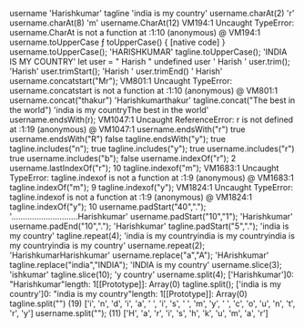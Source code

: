 username
'Harishkumar'
tagline
'india is my country'
username.charAt(2)
'r'
username.charAt(8)
'm'
username.CharAt(12)
VM194:1 Uncaught TypeError: username.CharAt is not a function
    at <anonymous>:1:10
(anonymous) @ VM194:1
username.toUpperCase
ƒ toUpperCase() { [native code] }
username.toUpperCase();
'HARISHKUMAR'
tagline.toUpperCase();
'INDIA IS MY COUNTRY'
let user = "      Harish    "
undefined
user
'      Harish    '
user.trim();
'Harish'
user.trimStart();
'Harish    '
user.trimEnd()
'      Harish'
username.concatstart("Mr");
VM801:1 Uncaught TypeError: username.concatstart is not a function
    at <anonymous>:1:10
(anonymous) @ VM801:1
username.concat("thakur")
'Harishkumarthakur'
tagline.concat("The best in the world")
'india is my countryThe best in the world'
username.endsWith(r);
VM1047:1 Uncaught ReferenceError: r is not defined
    at <anonymous>:1:19
(anonymous) @ VM1047:1
username.endsWith("r")
true
username.endsWith("R")
false
tagline.endsWith("y");
true
tagline.includes("n");
true
tagline.includes("y");
true
username.includes("r")
true
username.includes("b");
false
username.indexOf("r");
2
username.lastIndexOf("r");
10
tagline.indexof("m");
VM1683:1 Uncaught TypeError: tagline.indexof is not a function
    at <anonymous>:1:9
(anonymous) @ VM1683:1
tagline.indexOf("m");
9
tagline.indexof("y");
VM1824:1 Uncaught TypeError: tagline.indexof is not a function
    at <anonymous>:1:9
(anonymous) @ VM1824:1
tagline.indexOf("y");
10
username.padStart("40",".");
'.............................Harishkumar'
username.padStart("10","1");
'Harishkumar'
username.padEnd("10",".");
'Harishkumar'
tagline.padStart("5",".");
'india is my country'
tagline.repeat(4);
'india is my countryindia is my countryindia is my countryindia is my country'
username.repeat(2);
'HarishkumarHarishkumar'
username.replace("a","A");
'HArishkumar'
tagline.replace("india","INDIA");
'INDIA is my country'
username.slice(3);
'ishkumar'
tagline.slice(10);
'y country'
username.split(4);
['Harishkumar']0: "Harishkumar"length: 1[[Prototype]]: Array(0)
tagline.split();
['india is my country']0: "india is my country"length: 1[[Prototype]]: Array(0)
tagline.split("")
(19) ['i', 'n', 'd', 'i', 'a', ' ', 'i', 's', ' ', 'm', 'y', ' ', 'c', 'o', 'u', 'n', 't', 'r', 'y']
username.split("");
(11) ['H', 'a', 'r', 'i', 's', 'h', 'k', 'u', 'm', 'a', 'r']
